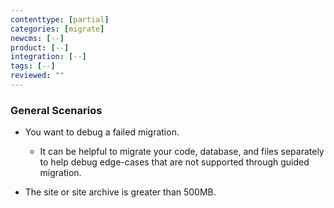 ```yaml
---
contenttype: [partial]
categories: [migrate]
newcms: [--]
product: [--]
integration: [--]
tags: [--]
reviewed: ""
---
```


### General Scenarios

- You want to debug a failed migration.

    - It can be helpful to migrate your code, database, and files separately to help debug edge-cases that are not supported through guided migration.

- The site or site archive is greater than 500MB.
